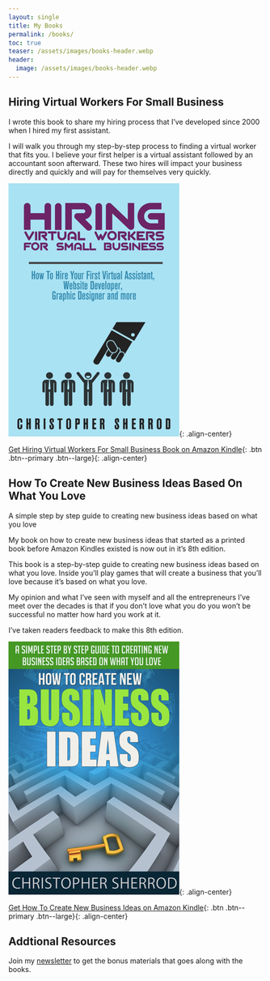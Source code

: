 ```yaml
---
layout: single
title: My Books
permalink: /books/
toc: true
teaser: /assets/images/books-header.webp
header:
  image: /assets/images/books-header.webp
---
```

## Hiring Virtual Workers For Small Business
I wrote this book to share my hiring process that I’ve developed since 2000 when I hired my first assistant. 

I will walk you through my step-by-step process to finding a virtual worker that fits you. I believe your first helper is a virtual assistant followed by an accountant soon afterward. These two hires will impact your business directly and quickly and will pay for themselves very quickly.

![Hiring Virtual Workers For Small Business on Amazon Kindle](/assets/images/books/Hiring-Virtual-Workers.webp){: .align-center}

[Get Hiring Virtual Workers For Small Business Book on Amazon Kindle](https://amzn.to/2FvAxx9){: .btn .btn--primary .btn--large}{: .align-center}

## How To Create New Business Ideas Based On What You Love
A simple step by step guide to creating new business ideas based on what you love

My book on how to create new business ideas that started as a printed book before Amazon Kindles existed is now out in it’s 8th edition.

This book is a step-by-step guide to creating new business ideas based on what you love. Inside you’ll play games that will create a business that you’ll love because it’s based on what you love.

My opinion and what I’ve seen with myself and all the entrepreneurs I’ve meet over the decades is that if you don’t love what you do you won’t be successful no matter how hard you work at it.

I’ve taken readers feedback to make this 8th edition.

![How To Create New Business Ideas Based On What You Love Book on Amazon Kindle](/assets/images/books/How-To-Create-New-Business-Ideas.webp){: .align-center}

[Get How To Create New Business Ideas on Amazon Kindle](https://amzn.to/3oZlRrW){: .btn .btn--primary .btn--large}{: .align-center}

## Addtional Resources
Join my [newsletter](/newsletter/) to get the bonus materials that goes along with the books.
